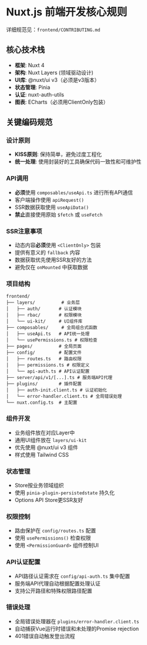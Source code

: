 # Nuxt.js 前端开发核心规则

详细规范见：`frontend/CONTRIBUTING.md`

## 核心技术栈
- **框架**: Nuxt 4
- **架构**: Nuxt Layers (领域驱动设计)
- **UI库**: @nuxt/ui v3（必须是v3版本）
- **状态管理**: Pinia
- **认证**: nuxt-auth-utils
- **图表**: ECharts（必须用ClientOnly包装）

## 关键编码规范

### 设计原则
- **KISS原则**: 保持简单，避免过度工程化
- **统一处理**: 使用封装好的工具确保代码一致性和可维护性

### API调用
- **必须**使用 `composables/useApi.ts` 进行所有API通信
- 客户端操作使用 `apiRequest()`
- SSR数据获取使用 `useApiData()`
- **禁止**直接使用原始 `$fetch` 或 `useFetch`

### SSR注意事项
- 动态内容**必须**使用 `<ClientOnly>` 包装
- 提供有意义的 `fallback` 内容
- 数据获取优先使用SSR友好的方法
- 避免仅在 `onMounted` 中获取数据

### 项目结构
```
frontend/
├── layers/          # 业务层
│   ├── auth/       # 认证模块
│   ├── rbac/       # 权限模块
│   └── ui-kit/     # UI组件库
├── composables/     # 全局组合式函数
│   ├── useApi.ts   # API统一处理
│   └── usePermissions.ts # 权限检查
├── pages/          # 全局页面
├── config/         # 配置文件
│   ├── routes.ts   # 路由权限
│   ├── permissions.ts # 权限定义
│   └── api-auth.ts # API认证配置
├── server/api/v1/[...].ts # 服务端API代理
├── plugins/        # 插件配置
│   ├── auth-init.client.ts # 认证初始化
│   └── error-handler.client.ts # 全局错误处理
└── nuxt.config.ts  # 主配置
```

### 组件开发
- 业务组件放在对应Layer中
- 通用UI组件放在 `layers/ui-kit`
- 优先使用 @nuxt/ui v3 组件
- 样式使用 Tailwind CSS

### 状态管理
- Store按业务领域组织
- 使用 `pinia-plugin-persistedstate` 持久化
- Options API Store更SSR友好

### 权限控制
- 路由保护在 `config/routes.ts` 配置
- 使用 `usePermissions()` 检查权限
- 使用 `<PermissionGuard>` 组件控制UI

### API认证配置
- API路径认证需求在 `config/api-auth.ts` 集中配置
- 服务端API代理自动根据配置处理认证
- 支持公开路径和特殊权限路径配置

### 错误处理
- 全局错误处理器在 `plugins/error-handler.client.ts`
- 自动捕获Vue运行时错误和未处理的Promise rejection
- 401错误自动触发登出流程